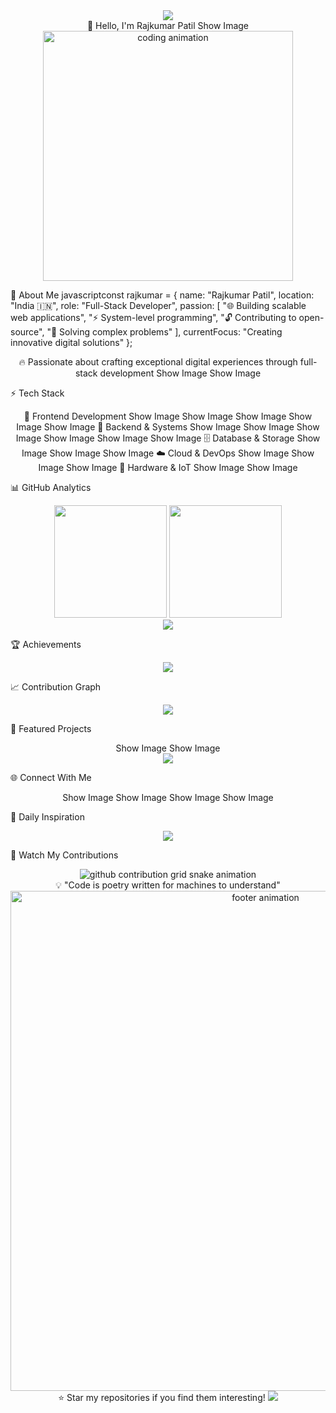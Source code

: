 <div align="center">
  <img src="https://capsule-render.vercel.app/api?type=waving&color=gradient&customColorList=6,11,20&height=200&section=header&text=DEVELOPER%20RAJKUMAR&fontSize=60&fontAlignY=35&animation=twinkling&fontColor=ffffff" />
</div>
<div align="center">
👋 Hello, I'm Rajkumar Patil
Show Image
<img src="https://user-images.githubusercontent.com/74038190/213910845-af37a709-8995-40d6-be59-724526e3c3d7.gif" width="400" alt="coding animation"/>
</div>

🚀 About Me
javascriptconst rajkumar = {
    name: "Rajkumar Patil",
    location: "India 🇮🇳",
    role: "Full-Stack Developer",
    passion: [
        "🌐 Building scalable web applications",
        "⚡ System-level programming",
        "🔓 Contributing to open-source",
        "🧠 Solving complex problems"
    ],
    currentFocus: "Creating innovative digital solutions"
};
<div align="center">
🔥 Passionate about crafting exceptional digital experiences through full-stack development
Show Image
Show Image
</div>

⚡ Tech Stack
<div align="center">
🎨 Frontend Development
Show Image
Show Image
Show Image
Show Image
Show Image
🔧 Backend & Systems
Show Image
Show Image
Show Image
Show Image
Show Image
Show Image
🗄️ Database & Storage
Show Image
Show Image
Show Image
☁️ Cloud & DevOps
Show Image
Show Image
Show Image
🔌 Hardware & IoT
Show Image
Show Image
</div>

📊 GitHub Analytics
<div align="center">
  <img height="180em" src="https://github-readme-stats-git-masterrstaa-rickstaa.vercel.app/api?username=rajpatil99559&show_icons=true&theme=midnight-purple&include_all_commits=true&count_private=true&hide_border=true&bg_color=0D1117&title_color=00D9FF&icon_color=00D9FF&text_color=ffffff"/>
  <img height="180em" src="https://github-readme-stats-git-masterrstaa-rickstaa.vercel.app/api/top-langs/?username=rajpatil99559&layout=compact&langs_count=8&theme=midnight-purple&hide_border=true&bg_color=0D1117&title_color=00D9FF&text_color=ffffff"/>
</div>
<div align="center">
  <img src="https://streak-stats.demolab.com?user=rajpatil99559&theme=midnight-purple&hide_border=true&background=0D1117&stroke=00D9FF&ring=00D9FF&fire=FF6B6B&currStreakLabel=00D9FF&sideLabels=ffffff&dates=ffffff"/>
</div>

🏆 Achievements
<div align="center">
  <img src="https://github-profile-trophy.vercel.app/?username=rajpatil99559&theme=discord&no-frame=true&no-bg=true&margin-w=4&row=2&column=4"/>
</div>

📈 Contribution Graph
<div align="center">
  <img src="https://github-readme-activity-graph.vercel.app/graph?username=rajpatil99559&bg_color=0d1117&color=00d9ff&line=00d9ff&point=ff6b6b&area=true&hide_border=true&custom_title=Contribution%20Activity"/>
</div>

🎯 Featured Projects
<div align="center">
Show Image
Show Image
</div>
<div align="center">
  <a href="https://github.com/rajpatil99559?tab=repositories">
    <img src="https://img.shields.io/badge/View%20All%20Projects-00D9FF?style=for-the-badge&logo=github&logoColor=white"/>
  </a>
</div>

🌐 Connect With Me
<div align="center">
Show Image
Show Image
Show Image
Show Image
</div>

💭 Daily Inspiration
<div align="center">
  <img src="https://quotes-github-readme.vercel.app/api?type=horizontal&theme=dark&border=true"/>
</div>

🐍 Watch My Contributions
<div align="center">
  <picture>
    <source media="(prefers-color-scheme: dark)" srcset="https://raw.githubusercontent.com/rajpatil99559/rajpatil99559/output/github-contribution-grid-snake-dark.svg">
    <source media="(prefers-color-scheme: light)" srcset="https://raw.githubusercontent.com/rajpatil99559/rajpatil99559/output/github-contribution-grid-snake.svg">
    <img alt="github contribution grid snake animation" src="https://raw.githubusercontent.com/rajpatil99559/rajpatil99559/output/github-contribution-grid-snake.svg">
  </picture>
</div>

<div align="center">
💡 "Code is poetry written for machines to understand"
<img src="https://user-images.githubusercontent.com/74038190/212284100-561aa473-3905-4a80-b561-0d28506553ee.gif" width="800" alt="footer animation"/>
⭐ Star my repositories if you find them interesting!
<img src="https://capsule-render.vercel.app/api?type=waving&color=gradient&customColorList=6,11,20&height=100&section=footer"/>
</div>

